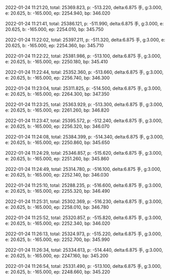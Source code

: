 2022-01-24 11:21:20, total: 25369.823, p: -513.220, delta:6.875 手, g:3.000, e: 20.625, b: -165.000, ep: 2254.940, bp: 346.020

2022-01-24 11:21:41, total: 25386.121, p: -511.990, delta:6.875 手, g:3.000, e: 20.625, b: -165.000, ep: 2254.010, bp: 345.750

2022-01-24 11:22:02, total: 25397.211, p: -511.320, delta:6.875 手, g:3.000, e: 20.625, b: -165.000, ep: 2254.360, bp: 345.710

2022-01-24 11:22:22, total: 25381.986, p: -513.100, delta:6.875 手, g:3.000, e: 20.625, b: -165.000, ep: 2250.180, bp: 345.410

2022-01-24 11:22:44, total: 25352.360, p: -513.660, delta:6.875 手, g:3.000, e: 20.625, b: -165.000, ep: 2256.740, bp: 346.300

2022-01-24 11:23:04, total: 25311.825, p: -514.500, delta:6.875 手, g:3.000, e: 20.625, b: -165.000, ep: 2264.300, bp: 347.350

2022-01-24 11:23:25, total: 25363.929, p: -513.300, delta:6.875 手, g:3.000, e: 20.625, b: -165.000, ep: 2261.260, bp: 346.820

2022-01-24 11:23:47, total: 25395.572, p: -512.240, delta:6.875 手, g:3.000, e: 20.625, b: -165.000, ep: 2256.320, bp: 346.070

2022-01-24 11:24:08, total: 25384.399, p: -514.340, delta:6.875 手, g:3.000, e: 20.625, b: -165.000, ep: 2250.860, bp: 345.650

2022-01-24 11:24:29, total: 25346.857, p: -515.620, delta:6.875 手, g:3.000, e: 20.625, b: -165.000, ep: 2251.260, bp: 345.860

2022-01-24 11:24:49, total: 25314.780, p: -516.100, delta:6.875 手, g:3.000, e: 20.625, b: -165.000, ep: 2252.140, bp: 346.030

2022-01-24 11:25:10, total: 25288.235, p: -516.600, delta:6.875 手, g:3.000, e: 20.625, b: -165.000, ep: 2255.320, bp: 346.490

2022-01-24 11:25:31, total: 25302.369, p: -516.230, delta:6.875 手, g:3.000, e: 20.625, b: -165.000, ep: 2258.010, bp: 346.780

2022-01-24 11:25:52, total: 25320.857, p: -515.820, delta:6.875 手, g:3.000, e: 20.625, b: -165.000, ep: 2252.340, bp: 346.020

2022-01-24 11:26:13, total: 25324.973, p: -515.220, delta:6.875 手, g:3.000, e: 20.625, b: -165.000, ep: 2252.700, bp: 345.990

2022-01-24 11:26:34, total: 25334.613, p: -514.440, delta:6.875 手, g:3.000, e: 20.625, b: -165.000, ep: 2247.160, bp: 345.200

2022-01-24 11:26:54, total: 25331.490, p: -513.100, delta:6.875 手, g:3.000, e: 20.625, b: -165.000, ep: 2248.660, bp: 345.220
